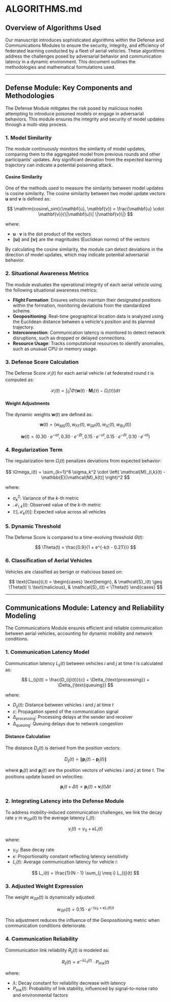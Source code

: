 # ALGORITHMS.md

## Overview of Algorithms Used

Our manuscript introduces sophisticated algorithms within the Defense and Communications Modules to ensure the security, integrity, and efficiency of federated learning conducted by a fleet of aerial vehicles. These algorithms address the challenges posed by adversarial behavior and communication latency in a dynamic environment. This document outlines the methodologies and mathematical formulations used.

---

## Defense Module: Key Components and Methodologies

The Defense Module mitigates the risk posed by malicious nodes attempting to introduce poisoned models or engage in adversarial behaviors. This module ensures the integrity and security of model updates through a multi-step process.

### 1. Model Similarity

The module continuously monitors the similarity of model updates, comparing them to the aggregated model from previous rounds and other participants' updates. Any significant deviation from the expected learning trajectory can indicate a potential poisoning attack.

#### Cosine Similarity

One of the methods used to measure the similarity between model updates is cosine similarity. The cosine similarity between two model update vectors $\mathbf{u}$ and $\mathbf{v}$ is defined as:

$$
\mathrm{cosine\_sim}(\mathbf{u}, \mathbf{v}) = \frac{\mathbf{u} \cdot \mathbf{v}}{\|\mathbf{u}\| \|\mathbf{v}\|}
$$

where:
- $\mathbf{u} \cdot \mathbf{v}$ is the dot product of the vectors
- $\|\mathbf{u}\|$ and $\|\mathbf{v}\|$ are the magnitudes (Euclidean norms) of the vectors

By calculating the cosine similarity, the module can detect deviations in the direction of model updates, which may indicate potential adversarial behavior.

### 2. Situational Awareness Metrics

The module evaluates the operational integrity of each aerial vehicle using the following situational awareness metrics:
- **Flight Formation**: Ensures vehicles maintain their designated positions within the formation, monitoring deviations from the standardized scheme.
- **Geopositioning**: Real-time geographical location data is analyzed using the Euclidean distance between a vehicle's position and its planned trajectory.
- **Interconnection**: Communication latency is monitored to detect network disruptions, such as dropped or delayed connections.
- **Resource Usage**: Tracks computational resources to identify anomalies, such as unusual CPU or memory usage.

### 3. Defense Score Calculation

The Defense Score $\mathcal{S}_i(t)$ for each aerial vehicle $i$ at federated round $t$ is computed as:

$$
\mathcal{S}_i(t) = \int_0^t \Phi\left( \mathbf{w}(t) \cdot \mathbf{M}_i(\tau) - \Omega_i(\tau) \right) d\tau
$$

#### Weight Adjustments

The dynamic weights $\mathbf{w}(t)$ are defined as:

$$
\mathbf{w}(t) = \left( w_{MS}(t), w_{FF}(t), w_{GP}(t), w_{IC}(t), w_{RU}(t) \right)
$$

$$
\mathbf{w}(t) = \left( 0.30 \cdot e^{-\alpha t}, 0.30 \cdot e^{-\beta t}, 0.15 \cdot e^{-\gamma t}, 0.15 \cdot e^{-\delta t}, 0.10 \cdot e^{-\epsilon t} \right)
$$

### 4. Regularization Term

The regularization term $\Omega_i(t)$ penalizes deviations from expected behavior:

$$
\Omega_i(t) = \sum_{k=1}^6 \sigma_k^2 \cdot \left( \mathcal{M}_{i,k}(t) - \mathbb{E}[\mathcal{M}_k(t)] \right)^2
$$

where:
- $\sigma_k^2$: Variance of the $k$-th metric
- $\mathcal{M}_{i,k}(t)$: Observed value of the $k$-th metric
- $\mathbb{E}[\mathcal{M}_k(t)]$: Expected value across all vehicles

### 5. Dynamic Threshold

The Defense Score is compared to a time-evolving threshold $\Theta(t)$:

$$
\Theta(t) = \frac{0.9}{1 + e^{-k(t - 0.2T)}}
$$

### 6. Classification of Aerial Vehicles

Vehicles are classified as benign or malicious based on:

$$
\text{Class}(i,t) =
\begin{cases} 
  \text{benign}, & \mathcal{S}_i(t) \geq \Theta(t) \\
  \text{malicious}, & \mathcal{S}_i(t) < \Theta(t)
\end{cases}
$$

---

## Communications Module: Latency and Reliability Modeling

The Communications Module ensures efficient and reliable communication between aerial vehicles, accounting for dynamic mobility and network conditions.

### 1. Communication Latency Model

Communication latency $L_{ij}(t)$ between vehicles $i$ and $j$ at time $t$ is calculated as:

$$
L_{ij}(t) = \frac{D_{ij}(t)}{c} + \Delta_{\text{processing}} + \Delta_{\text{queuing}}
$$

where:
- $D_{ij}(t)$: Distance between vehicles $i$ and $j$ at time $t$
- $c$: Propagation speed of the communication signal
- $\Delta_{\text{processing}}$: Processing delays at the sender and receiver
- $\Delta_{\text{queuing}}$: Queuing delays due to network congestion

#### Distance Calculation

The distance $D_{ij}(t)$ is derived from the position vectors:

$$
D_{ij}(t) = \left\| \mathbf{p}_i(t) - \mathbf{p}_j(t) \right\|
$$

where $\mathbf{p}_i(t)$ and $\mathbf{p}_j(t)$ are the position vectors of vehicles $i$ and $j$ at time $t$. The positions update based on velocities:

$$
\mathbf{p}_i(t + \Delta t) = \mathbf{p}_i(t) + \mathbf{v}_i(t) \Delta t
$$

### 2. Integrating Latency into the Defense Module

To address mobility-induced communication challenges, we link the decay rate $\gamma$ in $w_{GP}(t)$ to the average latency $L_i(t)$:

$$
\gamma_i(t) = \gamma_0 + \kappa L_i(t)
$$

where:
- $\gamma_0$: Base decay rate
- $\kappa$: Proportionality constant reflecting latency sensitivity
- $L_i(t)$: Average communication latency for vehicle $i$:

$$
L_i(t) = \frac{1}{N - 1} \sum_{j \neq i} L_{ij}(t)
$$

### 3. Adjusted Weight Expression

The weight $w_{GP}(t)$ is dynamically adjusted:

$$
w_{GP}(t) = 0.15 \cdot e^{-(\gamma_0 + \kappa L_i(t)) t}
$$

This adjustment reduces the influence of the Geopositioning metric when communication conditions deteriorate.

### 4. Communication Reliability

Communication link reliability $R_{ij}(t)$ is modeled as:

$$
R_{ij}(t) = e^{-\lambda L_{ij}(t)} \cdot P_{\text{link}}(t)
$$

where:
- $\lambda$: Decay constant for reliability decrease with latency
- $P_{\text{link}}(t)$: Probability of link stability, influenced by signal-to-noise ratio and environmental factors
